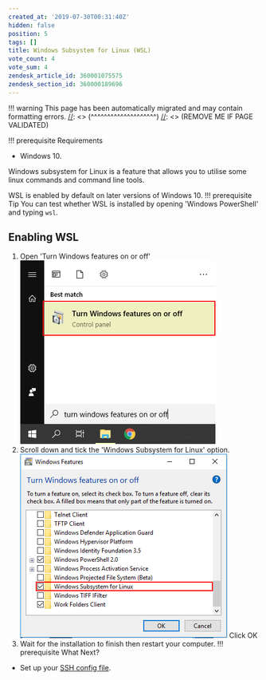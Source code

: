 ```yaml
---
created_at: '2019-07-30T00:31:40Z'
hidden: false
position: 5
tags: []
title: Windows Subsystem for Linux (WSL)
vote_count: 4
vote_sum: 4
zendesk_article_id: 360001075575
zendesk_section_id: 360000189696
---
```




[//]: <> (REMOVE ME IF PAGE VALIDATED)
[//]: <> (vvvvvvvvvvvvvvvvvvvv)
!!! warning
    This page has been automatically migrated and may contain formatting errors.
[//]: <> (^^^^^^^^^^^^^^^^^^^^)
[//]: <> (REMOVE ME IF PAGE VALIDATED)

!!! prerequisite Requirements
-   Windows 10.

Windows subsystem for Linux is a feature that allows you to utilise some
linux commands and command line tools.

WSL is enabled by default on later versions of Windows 10.
!!! prerequisite Tip
You can test whether WSL is installed by opening 'Windows PowerShell'
and typing `wsl`.

## Enabling WSL

1.  Open 'Turn Windows features on or off'
![WSL1.png](../../assets/images/Windows_Subsystem_for_Linux_WSL.png)
2.  Scroll down and tick the 'Windows Subsystem for Linux' option.
![WSL2.png](../../assets/images/Windows_Subsystem_for_Linux_WSL_0.png)
Click OK
3.  Wait for the installation to finish then restart your computer.
!!! prerequisite What Next?
-   Set up your [SSH config
file](https://support.nesi.org.nz/hc/en-gb/articles/360000625535).